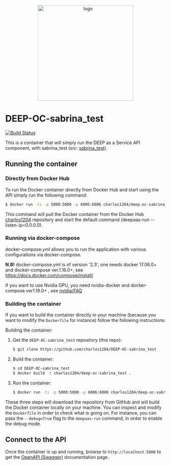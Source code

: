 <div align="center">
<img src="https://marketplace.deep-hybrid-datacloud.eu/images/logo-deep.png" alt="logo" width="300"/>
</div>

# DEEP-OC-sabrina_test

[![Build Status](https://jenkins.indigo-datacloud.eu:8080/buildStatus/icon?job=Pipeline-as-code/DEEP-OC-org/DEEP-OC-sabrina_test/test)](https://jenkins.indigo-datacloud.eu:8080/job/Pipeline-as-code/job/DEEP-OC-org/job/DEEP-OC-sabrina_test/job/test)

This is a container that will simply run the DEEP as a Service API component,
with sabrina_test (src: [sabrina_test](https://github.com/charlos1204/sabrina_test)).

    
## Running the container

### Directly from Docker Hub

To run the Docker container directly from Docker Hub and start using the API
simply run the following command:

```bash
$ docker run -ti -p 5000:5000 -p 6006:6006 charlos1204/deep-oc-sabrina_test
```

This command will pull the Docker container from the Docker Hub
[charlos1204](https://hub.docker.com/u/charlos1204/) repository and start the default command (deepaas-run --listen-ip=0.0.0.0).

### Running via docker-compose

docker-compose.yml allows you to run the application with various configurations via docker-compose.

**N.B!** docker-compose.yml is of version '2.3', one needs docker 17.06.0+ and docker-compose ver.1.16.0+, see https://docs.docker.com/compose/install/

If you want to use Nvidia GPU, you need nvidia-docker and docker-compose ver1.19.0+ , see [nvidia/FAQ](https://github.com/NVIDIA/nvidia-docker/wiki/Frequently-Asked-Questions#do-you-support-docker-compose)


### Building the container

If you want to build the container directly in your machine (because you want
to modify the `Dockerfile` for instance) follow the following instructions:

Building the container:

1. Get the `DEEP-OC-sabrina_test` repository (this repo):

    ```bash
    $ git clone https://github.com/charlos1204/DEEP-OC-sabrina_test
    ```

2. Build the container:

    ```bash
    $ cd DEEP-OC-sabrina_test
    $ docker build -t charlos1204/deep-oc-sabrina_test .
    ```

3. Run the container:

    ```bash
    $ docker run -ti -p 5000:5000 -p 6006:6006 charlos1204/deep-oc-sabrina_test
    ```

These three steps will download the repository from GitHub and will build the
Docker container locally on your machine. You can inspect and modify the
`Dockerfile` in order to check what is going on. For instance, you can pass the
`--debug=True` flag to the `deepaas-run` command, in order to enable the debug
mode.


## Connect to the API

Once the container is up and running, browse to `http://localhost:5000` to get
the [OpenAPI (Swagger)](https://www.openapis.org/) documentation page.
